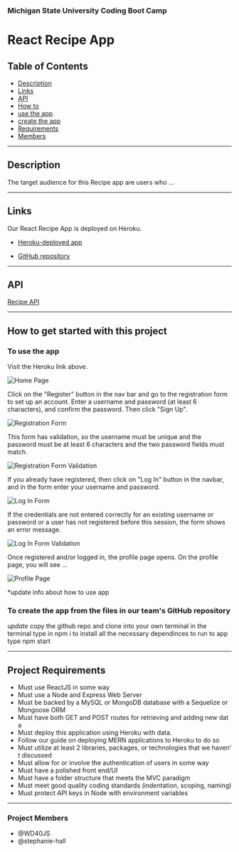 ### Michigan State University Coding Boot Camp

# React Recipe App

## Table of Contents

* [Description](#Description)
* [Links](#Links)
* [API](#API)
* [How to](#How-to-get-started-with-this-project)
* [use the app](#To-use-the-app)
* [create the app](#To-create-the-app-from-the-files-in-our-team's-GitHub-repository)
* [Requirements](#Project-Requirements)
* [Members](#Project-Members)

_________

## Description

The target audience for this Recipe app are users who ...

_________

## Links

Our React Recipe App is deployed on Heroku.

* [Heroku-deployed app](https://msu-project-3.herokuapp.com/)

* [GitHub repository](https://github.com/stephanie-hall/project-3)

_________

## API

[Recipe API](https://developer.edamam.com/edamam-recipe-api)

_________

## How to get started with this project

### To use the app

Visit the Heroku link above.

![Home Page]()

Click on the "Register" button in the nav bar and go to the registration form to set up an account. Enter a username and password (at least 6 characters), and confirm the password. Then click "Sign Up".

![Registration Form]()

This form has validation, so the username must be unique and the password must be at least 6 characters and the two password fields must match.

![Registration Form Validation]()

If you already have registered, then click on "Log In" button in the navbar, and in the form enter your username and password.

![Log In Form]()

If the credentials are not entered correctly for an existing username or password or a user has not registered before this session, the form shows an error message.

![Log In Form Validation]()

Once registered and/or logged in, the profile page opens. On the profile page, you will see ...

![Profile Page]()

*update info about how to use app

### To create the app from the files in our team's GitHub repository

*update*
copy the github repo and clone into your own terminal
in the terminal type in npm i to install all the necessary dependinces
to run to app type npm start

_________

## Project Requirements

* Must use ReactJS in some way
* Must use a Node and Express Web Server
* Must be backed by a MySQL or MongoDB database with a Sequelize or Mongoose ORM
* Must have both GET and POST routes for retrieving and adding new data
* Must deploy this application using Heroku with data.
* Follow our guide on deploying MERN applications to Heroku to do so
* Must utilize at least 2 libraries, packages, or technologies that we haven't discussed
* Must allow for or involve the authentication of users in some way
* Must have a polished front end/UI
* Must have a folder structure that meets the MVC paradigm
* Must meet good quality coding standards (indentation, scoping, naming)
* Must protect API keys in Node with environment variables

_________

### Project Members

* @WD40JS
* @stephanie-hall
